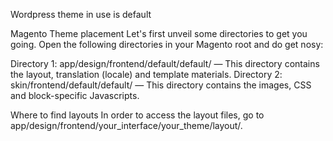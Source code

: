Wordpress theme in use is default

Magento Theme placement
  Let's first unveil some directories to get you going. Open the following directories in your Magento root and do get nosy:

  Directory 1: app/design/frontend/default/default/ — This directory contains the layout, translation (locale) and template materials.
  Directory 2: skin/frontend/default/default/ — This directory contains the images, CSS and block-specific Javascripts.

Where to find layouts
In order to access the layout files, go to app/design/frontend/your_interface/your_theme/layout/.
